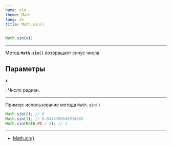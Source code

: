 ```yaml
---
name: sin
theme: Math
lang: JS
title: Math.sin()
---
```


```js
Math.sin(x);
```

---

Метод **`Math.sin()`** возвращает синус числа.

## Параметры

**`x`**

: Число радиан.

---

Пример: использование метода `Math.sin()`

```js
Math.sin(0); // 0
Math.sin(1); // 0.8414709848078965
Math.sin(Math.PI / 2); // 1
```

---

- [Math.sin()](https://developer.mozilla.org/ru/docs/Web/JavaScript/Reference/Global_Objects/Math/sin)
